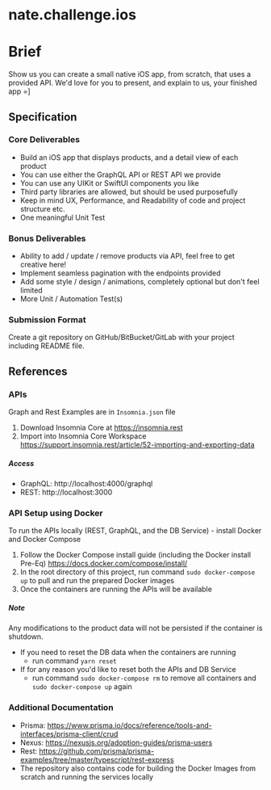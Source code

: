 # nate.challenge.ios

# Brief
Show us you can create a small native iOS app, from scratch, that uses a provided API.
We'd love for you to present, and explain to us, your finished app =]

## Specification

### Core Deliverables
- Build an iOS app that displays products, and a detail view of each product
- You can use either the GraphQL API or REST API we provide
- You can use any UIKit or SwiftUI components you like
- Third party libraries are allowed, but should be used purposefully
- Keep in mind UX, Performance, and Readability of code and project structure etc.
- One meaningful Unit Test

### Bonus Deliverables
- Ability to add / update / remove products via API, feel free to get creative here!
- Implement seamless pagination with the endpoints provided
- Add some style / design / animations, completely optional but don't feel limited
- More Unit / Automation Test(s)

### Submission Format
Create a git repository on GitHub/BitBucket/GitLab with your project including README file.

## References

### APIs
Graph and Rest Examples are in `Insomnia.json` file
1. Download Insomnia Core at https://insomnia.rest
2. Import into Insomnia Core Workspace https://support.insomnia.rest/article/52-importing-and-exporting-data

##### Access
- GraphQL: http://localhost:4000/graphql
- REST: http://localhost:3000

### API Setup using Docker
To run the APIs locally (REST, GraphQL, and the DB Service) - install Docker and Docker Compose
1. Follow the Docker Compose install guide (including the Docker install Pre-Eq) https://docs.docker.com/compose/install/
2. In the root directory of this project, run command `sudo docker-compose up` to pull and run the prepared Docker images
3. Once the containers are running the APIs will be available

##### Note
Any modifications to the product data will not be persisted if the container is shutdown.
- If you need to reset the DB data when the containers are running 
  - run command `yarn reset`
- If for any reason you'd like to reset both the APIs and DB Service
  - run command `sudo docker-compose rm` to remove all containers and `sudo docker-compose up` again

### Additional Documentation
- Prisma: https://www.prisma.io/docs/reference/tools-and-interfaces/prisma-client/crud
- Nexus: https://nexusjs.org/adoption-guides/prisma-users
- Rest: https://github.com/prisma/prisma-examples/tree/master/typescript/rest-express
- The repository also contains code for building the Docker Images from scratch and running the services locally 
